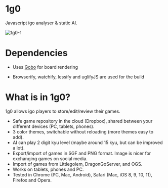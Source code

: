# 1g0

Javascript igo analyser & static AI.


![1g0-1](https://user-images.githubusercontent.com/5130338/38174325-75b9e308-3606-11e8-9a48-3a8a64e16366.jpg)

Dependencies
============

- Uses [Gobo](https://github.com/kubicle/gobo) for board rendering

- Browserify, watchify, lessify and uglifyJS are used for the build

What is in 1g0?
===============

1g0 allows igo players to store/edit/review their games.
 
- Safe game repository in the cloud (Dropbox), shared between your different devices (PC, tablets, phones).
- 3 color themes, switchable without reloading (more themes easy to add).
- AI can play 2 digit kyu level (maybe around 15 kyu, but can be improved a lot).
- Export/import of games in SGF and PNG format. Image is nicer for exchanging games on social media.
- Import of games from Littlegolem, DragonGoServer, and OGS.
- Works on tablets, phones and PC.
- Tested in Chrome (PC, Mac, Android), Safari (Mac, iOS 8, 9, 10, 11), Firefox and Opera.
